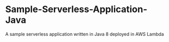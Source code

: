 # Sample-Serverless-Application-Java
A sample serverless application written in Java 8 deployed in AWS Lambda
